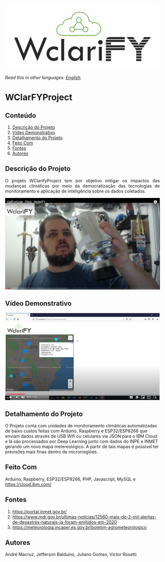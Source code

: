 ![WClarifyProject](WClarify.jpeg)

*Read this in other languages: [English](README-EN_US.md).*

# WClarFYProject

## Conteúdo
1. [Descrição do Projeto](#Descrição-do-Projeto)
1. [Vídeo Demonstrativo](#Vídeo-Demonstrativo)
1. [Detalhamento do Projeto](#Detalhamento-do-Projeto)
1. [Feito Com](#Feito-com)
1. [Fontes](#Fontes)
1. [Autores](#Autores)


## Descrição do Projeto
<p align="justify"> O projeto WClarifyProject tem por objetivo mitigar os impactos das mudanças climáticas por meio da democratização das tecnologias de monitoramento e aplicação de inteligência sobre os dados coletados.</p>

[![Pitch](Pitch.png)](https://youtu.be/CT63t53ifUw)

## Vídeo Demonstrativo
[![AplicaçãoWeb](videodemo.jpg)](https://youtu.be/Md735D25Qos)

## Detalhamento do Projeto
  O Projeto conta com unidades de monitoramento climáticas automatizadas de baixo custos feitas com Arduino, Raspberry e ESP32/ESP8266 que enviam dados através de USB Wifi ou celulares via JSON para o IBM Cloud e lá são processados por Deep Learning junto com dados do INPE e INMET gerando um novo mapa metereológico.
  A partir de tais mapas é possível ter previsões mais finas dentro de microrregiões.
  
## Feito Com
Arduino, Raspberry, ESP32/ESP8266, PHP, Javascript, MySQL e https://cloud.ibm.com/

## Fontes
  1. https://portal.inmet.gov.br/
  1. https://www.mdr.gov.br/ultimas-noticias/12560-mais-de-2-mil-alertas-de-desastres-naturais-ja-foram-emitidos-em-2020
  1. https://meteorologia.incaper.es.gov.br/boletim-agrometeorologico
  
## Autores
  André Macruz, Jefferson Balduíno, Juliano Gomes, Victor Rosetti
